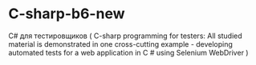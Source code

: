 # C-sharp-b6-new
С# для тестировщиков 
( C-sharp programming for testers:
All studied material is demonstrated in one cross-cutting example - 
developing automated tests for a web application in C # using Selenium WebDriver ) 
